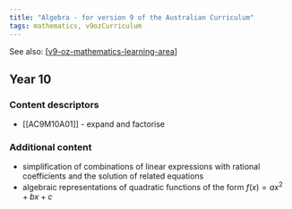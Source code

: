 ```yaml
---
title: "Algebra - for version 9 of the Australian Curriculum"
tags: mathematics, v9ozCurriculum
---
```


<!--
 Copyright (C) 2023 David Jones
 
 This program is free software: you can redistribute it and/or modify
 it under the terms of the GNU Affero General Public License as
 published by the Free Software Foundation, either version 3 of the
 License, or (at your option) any later version.
 
 This program is distributed in the hope that it will be useful,
 but WITHOUT ANY WARRANTY; without even the implied warranty of
 MERCHANTABILITY or FITNESS FOR A PARTICULAR PURPOSE.  See the
 GNU Affero General Public License for more details.
 
 You should have received a copy of the GNU Affero General Public License
 along with this program.  If not, see <http://www.gnu.org/licenses/>.
-->


See also: [[v9-oz-mathematics-learning-area]]

## Year 10

### Content descriptors

- [[AC9M10A01]] - expand and factorise

### Additional content

- simplification of combinations of linear expressions with rational coefficients and the solution of related equations
- algebraic representations of quadratic functions of the form $f(x) = a x^2 + b x + c$


[//begin]: # "Autogenerated link references for markdown compatibility"
[v9-oz-mathematics-learning-area]: v9-oz-mathematics-learning-area "Mathematics learning area - Australian Curriculum v9"
[//end]: # "Autogenerated link references"